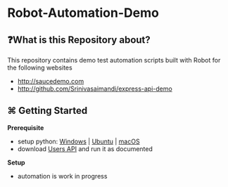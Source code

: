 # Robot-Automation-Demo
## ❓What is this Repository about?
This repository contains demo test automation scripts built with Robot for the following websites
  - http://saucedemo.com
  - http://github.com/Srinivasaimandi/express-api-demo

## ⌘ Getting Started
**Prerequisite**
- setup python: [Windows][1] | [Ubuntu][2] | [macOS][3]
- download [Users API](http://github.com/Srinivasaimandi/express-api-demo) and run it as documented

**Setup**
- automation is work in progress

[1]:https://www.geeksforgeeks.org/python/download-and-install-python-3-latest-version/
[2]:https://www.geeksforgeeks.org/python/download-and-install-python-3-latest-version/
[3]:https://www.geeksforgeeks.org/python/download-and-install-python-3-latest-version/
